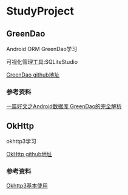 # StudyProject
## GreenDao
Android ORM GreenDao学习

可视化管理工具:SQLiteStudio

[GreenDao github地址](https://github.com/greenrobot/greenDAO)
### 参考资料
[一篇好文之Android数据库 GreenDao的完全解析](https://www.jianshu.com/p/53083f782ea2)
## OkHttp
okhttp3学习

[OkHttp github地址](https://github.com/square/okhttp)
### 参考资料
[Okhttp3基本使用](https://www.jianshu.com/p/da4a806e599b)
